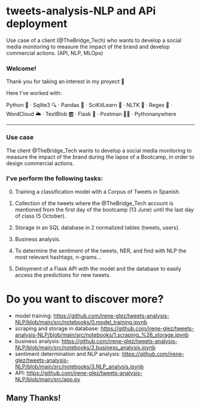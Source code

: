 # tweets-analysis-NLP and APi deployment
Use case of a client (@TheBridge_Tech) who wants to develop a social media monitoring to measure the impact of the brand and develop commercial actions.
(API, NLP, MLOps)

### Welcome!
 
Thank you for taking an interest in my proyect 🙂
 
Here I've worked with:

Python 🐍 · Sqlite3 🔍 · Pandas 🐼 · SciKitLearn 🥼 · NLTK 📖 · Regex 💬 · WordCloud 🌥 · TextBlob 🆎 · Flask 🦏 · Postman 🐱‍🏍 ·  Pythonanywhere

--------------------------------------------------------------------------------------------------------------------------------------------------

### Use case
The client @TheBridge_Tech wants to develop a social media monitoring to measure the impact of the brand during the lapse of a Bootcamp, in order to design commercial actions.


### I've perform the following tasks:

0. Training a classification model with a Corpus of Tweets in Spanish.

1. Collection of the tweets where the @TheBridge_Tech account is mentioned from the first day of the bootcamp (13 June) until the last day of class (5 October).

2. Storage in an SQL database in 2 normalized tables (tweets, users).

3. Business analysis.

4. To determine the sentiment of the tweets, NER, and find with NLP the most relevant hashtags, n-grams...

5. Deloyment of a Flask API with the model and the database to easily access the predictions for new tweets.

# Do you want to discover more? 

 - model training: https://github.com/irene-glez/tweets-analysis-NLP/blob/main/src/notebooks/0.model_training.ipynb
 - scraping and storage in database: https://github.com/irene-glez/tweets-analysis-NLP/blob/main/src/notebooks/1.scraping_%26_storage.ipynb
 - business analysis: https://github.com/irene-glez/tweets-analysis-NLP/blob/main/src/notebooks/2.business_analysis.ipynb
 - sentiment determination and NLP analysis: https://github.com/irene-glez/tweets-analysis-NLP/blob/main/src/notebooks/3.NLP_analysis.ipynb
 - API: https://github.com/irene-glez/tweets-analysis-NLP/blob/main/src/app.py


Many Thanks!
--------------------------------------------------------------------------------------------------------------------------------------------------

